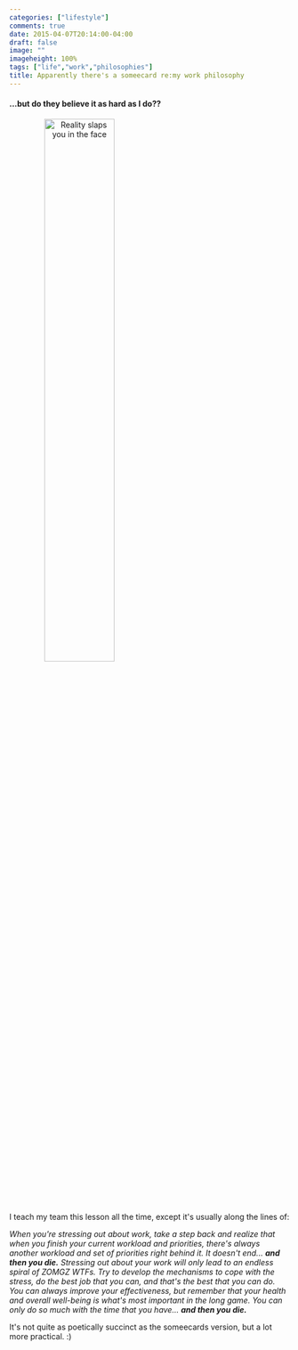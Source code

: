 ```yaml
---
categories: ["lifestyle"]
comments: true
date: 2015-04-07T20:14:00-04:00
draft: false
image: ""
imageheight: 100%
tags: ["life","work","philosophies"]
title: Apparently there's a someecard re:my work philosophy
---
```


#### ...but do they believe it as hard as I do??
<a href="/img/20150407_work_someecard.jpg"/><img src="/img/20150407_work_someecard.jpg" title="Reality slaps you in the face" style="width: 50%; height: 50%; text-align: center; margin: 0;" /></a>
<!--more-->
I teach my team this lesson all the time, except it's usually along the lines of:

*When you're stressing out about work, take a step back and realize that when you finish your current workload and priorities, there's always another workload and set of priorities right behind it. It doesn't end... **and then you die.** Stressing out about your work will only lead to an endless spiral of ZOMGZ WTFs. Try to develop the mechanisms to cope with the stress, do the best job that you can, and that's the best that you can do. You can always improve your effectiveness, but remember that your health and overall well-being is what's most important in the long game. You can only do so much with the time that you have... **and then you die.***

It's not quite as poetically succinct as the someecards version, but a lot more practical. :)